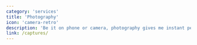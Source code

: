 ```yaml
---
category: 'services'
title: 'Photography'
icon: 'camera-retro'
description: 'Be it on phone or camera, photography gives me instant peace. I see world diffently from a lense.'
link: /captures/
---
```

